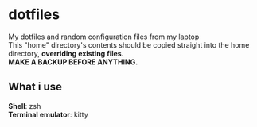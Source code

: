 # dotfiles
My dotfiles and random configuration files from my laptop  
This "home" directory's contents should be copied straight into the home directory, **overriding existing files.**  
**MAKE A BACKUP BEFORE ANYTHING.**

## What i use  
**Shell**: zsh  
**Terminal emulator**: kitty  
